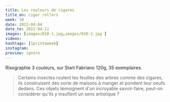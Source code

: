 ```yaml
---
title: Les rouleurs de cigares
title_en: cigar rollers
week: 10
date: 2022-04-04
date_to: 2022-04-11
images: [images/010-1.jpg,images/010-2.jpg ]
videos: 
hashtags: [1printaweek]
instagram: 
preview: ignore
---
```


Risographie 3 couleurs, sur Start Fabriano 120g, 35 exemplaires.

> Certains insectes roulent les feuilles des arbres comme des cigares, ils construisent des sorte de maisons à manger et pondent leur oeufs dedans. Ces objets témoignent d'un incroyable savoir-faire, peut-on considérer qu'ils y insuflent un sens artistique ?




